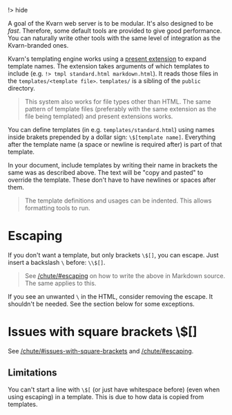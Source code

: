 !> hide

<head>
    <title>HTML Templates | Kvarn</title>
    <meta name="permalinks" content="enabled"> <!-- part of JS on icelk.dev & kvarn.org, options: disabled|enabled|not-titles -->
    <meta name="description" content="How to use HTML templates through the Kvarn templating engine.">
</head>

A goal of the Kvarn web server is to be modular. It's also designed to be
_fast_. Therefore, some default tools are provided to give good performance. You
can naturally write other tools with the same level of integration as the
Kvarn-branded ones.

Kvarn's templating engine works using a [present extension](extensions/#present)
to expand template names. The extension takes arguments of which templates to
include (e.g. `!> tmpl standard.html markdown.html`). It reads those files in
the `templates/<template file>`. `templates/` is a sibling of the `public`
directory.

> This system also works for file types other than HTML. The same pattern of
> template files (preferably with the same extension as the file being
> templated) and present extensions works.

You can define templates (in e.g. `templates/standard.html`) using names inside
brakets prepended by a dollar sign: `\$[template name]`. Everything after the
template name (a space or newline is required after) is part of that template.

In your document, include templates by writing their name in brackets the same
was as described above. The text will be "copy and pasted" to override the
template. These don't have to have newlines or spaces after them.

> The template definitions and usages can be indented. This allows formatting
> tools to run.

# Escaping

If you don't want a template, but only brackets `\$[]`, you can escape. Just
insert a backslash `\` before: `\​\$[]`.

> See [/chute/#escaping](/chute/#escaping) on how to write the above in Markdown
> source. The same applies to this.

If you see an unwanted `\` in the HTML, consider removing the escape. It
shouldn't be needed. See the section below for some exceptions.

# Issues with square brackets \\$[]

See [/chute/#issues-with-square-brackets](/chute/#issues-with-square-brackets-)
and [/chute/#escaping](/chute/#escaping).

## Limitations

You can't start a line with `\$[` (or just have whitespace before) (even when
using escaping) in a template. This is due to how data is copied from templates.
